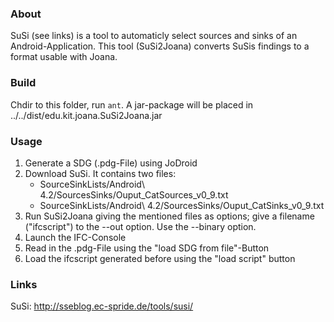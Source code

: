 ### About

SuSi (see links) is a tool to automaticly select sources and sinks of an Android-Application.
This tool (SuSi2Joana) converts SuSis findings to a format usable with Joana.

### Build

Chdir to this folder, run `ant`.
A jar-package will be placed in ../../dist/edu.kit.joana.SuSi2Joana.jar

### Usage

1. Generate a SDG (.pdg-File) using JoDroid
2. Download SuSi. It contains two files:
    - SourceSinkLists/Android\ 4.2/SourcesSinks/Ouput_CatSources_v0_9.txt
    - SourceSinkLists/Android\ 4.2/SourcesSinks/Ouput_CatSinks_v0_9.txt
3. Run SuSi2Joana giving the mentioned files as options; give a filename ("ifcscript") to the --out option.
    Use the --binary option.
4. Launch the IFC-Console
5. Read in the .pdg-File using the "load SDG from file"-Button
6. Load the ifcscript generated before using the "load script" button

### Links
SuSi: http://sseblog.ec-spride.de/tools/susi/

